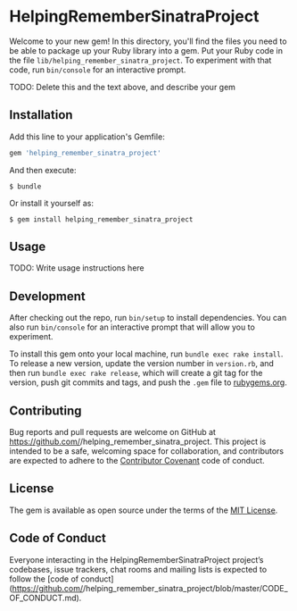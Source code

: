 # HelpingRememberSinatraProject

Welcome to your new gem! In this directory, you'll find the files you need to be able to package up your Ruby library into a gem. Put your Ruby code in the file `lib/helping_remember_sinatra_project`. To experiment with that code, run `bin/console` for an interactive prompt.

TODO: Delete this and the text above, and describe your gem

## Installation

Add this line to your application's Gemfile:

```ruby
gem 'helping_remember_sinatra_project'
```

And then execute:

    $ bundle

Or install it yourself as:

    $ gem install helping_remember_sinatra_project

## Usage

TODO: Write usage instructions here

## Development

After checking out the repo, run `bin/setup` to install dependencies. You can also run `bin/console` for an interactive prompt that will allow you to experiment.

To install this gem onto your local machine, run `bundle exec rake install`. To release a new version, update the version number in `version.rb`, and then run `bundle exec rake release`, which will create a git tag for the version, push git commits and tags, and push the `.gem` file to [rubygems.org](https://rubygems.org).

## Contributing

Bug reports and pull requests are welcome on GitHub at https://github.com/<github username>/helping_remember_sinatra_project. This project is intended to be a safe, welcoming space for collaboration, and contributors are expected to adhere to the [Contributor Covenant](http://contributor-covenant.org) code of conduct.

## License

The gem is available as open source under the terms of the [MIT License](https://opensource.org/licenses/MIT).

## Code of Conduct

Everyone interacting in the HelpingRememberSinatraProject project’s codebases, issue trackers, chat rooms and mailing lists is expected to follow the [code of conduct](https://github.com/<github username>/helping_remember_sinatra_project/blob/master/CODE_OF_CONDUCT.md).
